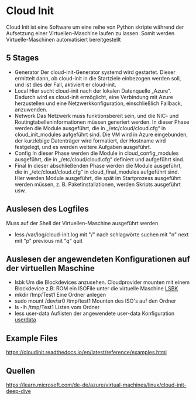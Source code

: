 # Cloud Init

Cloud Init ist eine Software um eine reihe von Python skripte während der Aufsetzung einer Virtuellen-Maschine laufen zu lassen. Somit werden Virtuelle-Maschinen automatisiert bereitgestellt

## 5 Stages

- Generator
Der cloud-init-Generator systemd wird gestartet. Dieser ermittelt dann, ob cloud-init in die Startziele einbezogen werden soll, und ist dies der Fall, aktiviert er cloud-init.
- Local
Hier sucht cloud-init nach der lokalen Datenquelle „Azure“. Dadurch wird es cloud-init ermöglicht, eine Verbindung mit Azure herzustellen und eine Netzwerkkonfiguration, einschließlich Fallback, anzuwenden.
- Network
Das Netzwerk muss funktionsbereit sein, und die NIC- und Routingtabelleninformationen müssen generiert werden. In dieser Phase werden die Module ausgeführt, die in „/etc/cloud/cloud.cfg“ in cloud_init_modules aufgeführt sind. Die VM wird in Azure eingebunden, der kurzlebige Datenträger wird formatiert, der Hostname wird festgelegt, und es werden weitere Aufgaben ausgeführt.
- Config
In dieser Phase werden die Module in cloud_config_modules ausgeführt, die in „/etc/cloud/cloud.cfg“ definiert und aufgeführt sind.
- Final
In dieser abschließenden Phase werden die Module ausgeführt, die in „/etc/cloud/cloud.cfg“ in cloud_final_modules aufgeführt sind. Hier werden Module ausgeführt, die spät im Startprozess ausgeführt werden müssen, z. B. Paketinstallationen, werden Skripts ausgeführt usw.

## Auslesen des Logfiles

Muss auf der Shell der Virtuellen-Maschine ausgeführt werden
- less /var/log/cloud-init.log
mit "/" nach schlagwörte suchen
mit "n" next
mit "p" previous
mit "q" quit

## Auslesen der angewendeten Konfigurationen auf der virtuellen Maschine

-  lsbk
Um die Blockdevices anzusehen.
Cloudprovider mounten mit einem Blockdevice z.B: ROM ein ISOFile unter die virtuelle Maschine
[LSBK](../Ressources/Cloudinit/lsbk.png)
- mkdir /tmp/Test1
Eine Ordner anlegen
- sudo mount /dev/sr0 /tmp/test1
Mounten des ISO's auf den Ordner
- ls -lh /tmp/Test1
Listen vom Ordner
- less user-data
Auflisten der angewendete user-data Konfiguration
[userdata](../Ressources/Cloudinit/user-data.png)


## Example Files
https://cloudinit.readthedocs.io/en/latest/reference/examples.html

## Quellen
https://learn.microsoft.com/de-de/azure/virtual-machines/linux/cloud-init-deep-dive